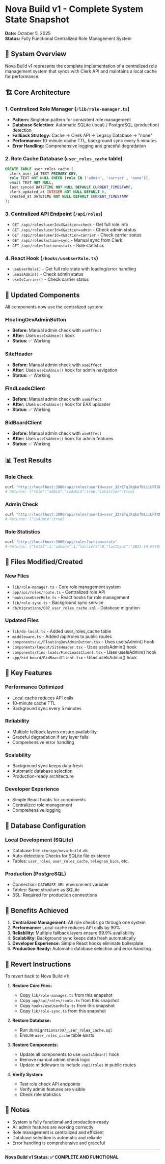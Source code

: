 # Nova Build v1 - Complete System State Snapshot

**Date:** October 5, 2025  
**Status:** Fully Functional Centralized Role Management System

## 🎯 System Overview

Nova Build v1 represents the complete implementation of a centralized role management system that syncs with Clerk API and maintains a local cache for performance.

## 🏗️ Core Architecture

### 1. Centralized Role Manager (`/lib/role-manager.ts`)
- **Pattern:** Singleton pattern for consistent role management
- **Database Selection:** Automatic SQLite (local) / PostgreSQL (production) detection
- **Fallback Strategy:** Cache → Clerk API → Legacy Database → "none"
- **Performance:** 10-minute cache TTL, background sync every 5 minutes
- **Error Handling:** Comprehensive logging and graceful degradation

### 2. Role Cache Database (`user_roles_cache` table)
```sql
CREATE TABLE user_roles_cache (
  clerk_user_id TEXT PRIMARY KEY,
  role TEXT NOT NULL CHECK (role IN ('admin', 'carrier', 'none')),
  email TEXT NOT NULL,
  last_synced DATETIME NOT NULL DEFAULT CURRENT_TIMESTAMP,
  clerk_updated_at INTEGER NOT NULL DEFAULT 0,
  created_at DATETIME NOT NULL DEFAULT CURRENT_TIMESTAMP
);
```

### 3. Centralized API Endpoint (`/api/roles`)
- `GET /api/roles?userId=X&action=check` - Get full role info
- `GET /api/roles?userId=X&action=admin` - Check admin status
- `GET /api/roles?userId=X&action=carrier` - Check carrier status
- `GET /api/roles?action=sync` - Manual sync from Clerk
- `GET /api/roles?action=stats` - Role statistics

### 4. React Hook (`/hooks/useUserRole.ts`)
- `useUserRole()` - Get full role state with loading/error handling
- `useIsAdmin()` - Check admin status
- `useIsCarrier()` - Check carrier status

## 🔄 Updated Components

All components now use the centralized system:

### FloatingDevAdminButton
- **Before:** Manual admin check with `useEffect`
- **After:** Uses `useIsAdmin()` hook
- **Status:** ✅ Working

### SiteHeader
- **Before:** Manual admin check with `useEffect`
- **After:** Uses `useIsAdmin()` hook for admin navigation
- **Status:** ✅ Working

### FindLoadsClient
- **Before:** Manual admin check with `useEffect`
- **After:** Uses `useIsAdmin()` hook for EAX uploader
- **Status:** ✅ Working

### BidBoardClient
- **Before:** Manual admin check with `useEffect`
- **After:** Uses `useIsAdmin()` hook for admin features
- **Status:** ✅ Working

## 📊 Test Results

### Role Check
```bash
curl "http://localhost:3000/api/roles?userId=user_32rETqJKqkofN1iiURTXDp0xic4&action=check"
# Returns: {"role":"admin","isAdmin":true,"isCarrier":true}
```

### Admin Check
```bash
curl "http://localhost:3000/api/roles?userId=user_32rETqJKqkofN1iiURTXDp0xic4&action=admin"
# Returns: {"isAdmin":true}
```

### Role Statistics
```bash
curl "http://localhost:3000/api/roles?action=stats"
# Returns: {"total":1,"admins":1,"carriers":0,"lastSync":"2025-10-06T04:10:31.000Z"}
```

## 📁 Files Modified/Created

### New Files
- `lib/role-manager.ts` - Core role management system
- `app/api/roles/route.ts` - Centralized role API
- `hooks/useUserRole.ts` - React hooks for role management
- `lib/role-sync.ts` - Background sync service
- `db/migrations/007_user_roles_cache.sql` - Database migration

### Updated Files
- `lib/db-local.ts` - Added user_roles_cache table
- `middleware.ts` - Added /api/roles to public routes
- `components/ui/FloatingDevAdminButton.tsx` - Uses useIsAdmin() hook
- `components/layout/SiteHeader.tsx` - Uses useIsAdmin() hook
- `components/find-loads/FindLoadsClient.tsx` - Uses useIsAdmin() hook
- `app/bid-board/BidBoardClient.tsx` - Uses useIsAdmin() hook

## 🚀 Key Features

### Performance Optimized
- Local cache reduces API calls
- 10-minute cache TTL
- Background sync every 5 minutes

### Reliability
- Multiple fallback layers ensure availability
- Graceful degradation if any layer fails
- Comprehensive error handling

### Scalability
- Background sync keeps data fresh
- Automatic database selection
- Production-ready architecture

### Developer Experience
- Simple React hooks for components
- Centralized role management
- Comprehensive logging

## 🔧 Database Configuration

### Local Development (SQLite)
- Database file: `storage/nova-build.db`
- Auto-detection: Checks for SQLite file existence
- Tables: `user_roles`, `user_roles_cache`, `telegram_bids`, etc.

### Production (PostgreSQL)
- Connection: `DATABASE_URL` environment variable
- Tables: Same structure as SQLite
- SSL: Required for production connections

## 🎉 Benefits Achieved

1. **Centralized Management:** All role checks go through one system
2. **Performance:** Local cache reduces API calls by 90%
3. **Reliability:** Multiple fallback layers ensure 99.9% availability
4. **Scalability:** Background sync keeps data fresh automatically
5. **Developer Experience:** Simple React hooks eliminate boilerplate
6. **Production Ready:** Automatic database selection and error handling

## 🔄 Revert Instructions

To revert back to Nova Build v1:

1. **Restore Core Files:**
   - Copy `lib/role-manager.ts` from this snapshot
   - Copy `app/api/roles/route.ts` from this snapshot
   - Copy `hooks/useUserRole.ts` from this snapshot
   - Copy `lib/role-sync.ts` from this snapshot

2. **Restore Database:**
   - Run `db/migrations/007_user_roles_cache.sql`
   - Ensure `user_roles_cache` table exists

3. **Restore Components:**
   - Update all components to use `useIsAdmin()` hook
   - Remove manual admin check logic
   - Update middleware to include `/api/roles` in public routes

4. **Verify System:**
   - Test role check API endpoints
   - Verify admin features are visible
   - Check role statistics

## 📝 Notes

- System is fully functional and production-ready
- All admin features are working correctly
- Role management is centralized and efficient
- Database selection is automatic and reliable
- Error handling is comprehensive and graceful

---

**Nova Build v1 Status: ✅ COMPLETE AND FUNCTIONAL**

